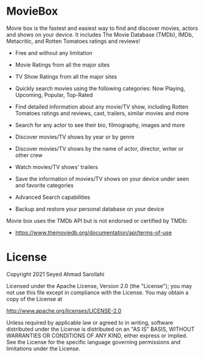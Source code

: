 # MovieBox

Movie box is the fastest and easiest way to find and discover movies, actors and shows on your device. It includes The Movie Database (TMDb), IMDb, Metacritic, and Rotten Tomatoes ratings and reviews!

- Free and without any limitation

- Movie Ratings from all the major sites

- TV Show Ratings from all the major sites

- Quickly search movies using the following categories: Now Playing, Upcoming, Popular, Top-Rated

- Find detailed information about any movie/TV show, including Rotten Tomatoes ratings and reviews, cast, trailers, similar movies and more

- Search for any actor to see their bio, filmography, images and more

- Discover movies/TV shows by year or by genre

- Discover movies/TV shows by the name of actor, director, writer or other crew

- Watch movies/TV shows' trailers

- Save the information of movies/TV shows on your device under seen and favorite categories 

- Advanced Search capabilities

- Backup and restore your personal database on your device

Movie box uses the TMDb API but is not endorsed or certified by TMDb:
- https://www.themoviedb.org/documentation/api/terms-of-use

# License
Copyright 2021 Seyed Ahmad Sarollahi

Licensed under the Apache License, Version 2.0 (the "License"); you may not use this file except in compliance with the License. You may obtain a copy of the License at

http://www.apache.org/licenses/LICENSE-2.0

Unless required by applicable law or agreed to in writing, software distributed under the License is distributed on an "AS IS" BASIS, WITHOUT WARRANTIES OR CONDITIONS OF ANY KIND, either express or implied. See the License for the specific language governing permissions and limitations under the License.
